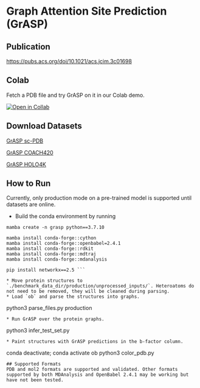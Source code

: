 # Graph Attention Site Prediction (GrASP)
## Publication
https://pubs.acs.org/doi/10.1021/acs.jcim.3c01698

## Colab
Fetch a PDB file and try GrASP on it in our Colab demo.

[![Open in Collab](https://colab.research.google.com/assets/colab-badge.svg)](https://colab.research.google.com/github/tiwarylab/GrASP/blob/main/GrASP.ipynb)


## Download Datasets
[GrASP sc-PDB](https://zenodo.org/records/15571599)

[GrASP COACH420](https://zenodo.org/records/15572019)

[GrASP HOLO4K](https://zenodo.org/records/15571950)

## How to Run
Currently, only production mode on a pre-trained model is supported until datasets are online.
* Build the conda environment by running
 ```
mamba create -n grasp python==3.7.10

mamba install conda-forge::cython
mamba install conda-forge::openbabel=2.4.1
mamba install conda-forge::rdkit
mamba install conda-forge::mdtraj
mamba install conda-forge::mdanalysis

pip install networkx==2.5 ```

* Move protein structures to `./benchmark_data_dir/production/unprocessed_inputs/`. Heteroatoms do not need to be removed, they will be cleaned during parsing.
* Load `ob` and parse the structures into graphs.
 ```
 python3 parse_files.py production
 ```
* Run GrASP over the protein graphs.
 ```
 python3 infer_test_set.py
 ```
* Paint structures with GrASP predictions in the b-factor column.
 ```
 conda deactivate; conda activate ob
 python3 color_pdb.py
 ```
## Supported Formats
PDB and mol2 formats are supported and validated. Other formats supported by both MDAnalysis and OpenBabel 2.4.1 may be working but have not been tested.
